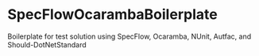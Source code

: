 # SpecFlowOcarambaBoilerplate
Boilerplate for test solution using SpecFlow, Ocaramba, NUnit, Autfac, and Should-DotNetStandard
